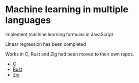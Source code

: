 # Machine learning in multiple languages

Implement machine learning formulas in JavaScript

Linear regression has been completed

Works in C, Rust and Zig had been moved to their own repos.

- [C](https://github.com/liangcorp/machine_learning_c)
- [Rust](https://github.com/liangcorp/machine_learning_rust)
- [Zig](https://github.com/liangcorp/algorithms_and_leetcode_zig)
